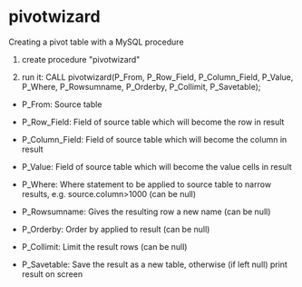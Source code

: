 # pivotwizard
Creating a pivot table with a MySQL procedure

1. create procedure "pivotwizard"

2. run it: CALL pivotwizard(P_From, P_Row_Field, P_Column_Field, P_Value, P_Where, P_Rowsumname, P_Orderby, P_Collimit, P_Savetable);

- P_From: Source table

- P_Row_Field:      Field of source table which will become the row in result

- P_Column_Field:   Field of source table which will become the column in result

- P_Value:          Field of source table which will become the value cells in result

- P_Where:          Where statement to be applied to source table to narrow results, e.g. source.column>1000 (can be null)

- P_Rowsumname:     Gives the resulting row a new name (can be null)

- P_Orderby:        Order by applied to result (can be null)

- P_Collimit:       Limit the result rows (can be null)

- P_Savetable:			Save the result as a new table, otherwise (if left null) print result on screen

